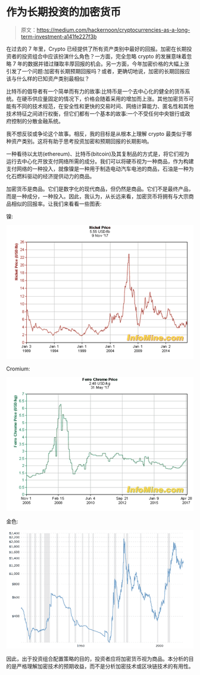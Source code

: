 # 作为长期投资的加密货币

> 原文：<https://medium.com/hackernoon/cryptocurrencies-as-a-long-term-investment-a141fe227f3b>

在过去的 7 年里，Crypto 已经提供了所有资产类别中最好的回报。加密在长期投资者的投资组合中应该扮演什么角色？一方面，完全忽略 crypto 的发展意味着忽略 7 年的数据并错过赚取丰厚回报的机会。另一方面，今年加密价格的大幅上涨引发了一个问题:加密有长期预期回报吗？或者，更确切地说，加密的长期回报应该与什么样的已知资产类别最相似？

比特币的倡导者有一个简单而有力的故事:比特币是一个去中心化的健全的货币系统。在硬币供应量固定的情况下，价格会随着采用的增加而上涨。其他加密货币可能有不同的技术规范，在安全性和更快的交易时间、网络计算能力、匿名性和其他技术特征之间进行权衡，但它们都有一个基本的故事:一个不受任何中央银行或政府控制的分散金融系统。

我不想反驳或争论这个故事。相反，我的目标是从根本上理解 crypto 最类似于哪种资产类别。这将有助于思考投资加密和预期回报的长期影响。

一种看待以太坊(ethereum)、比特币(bitcoin)及其复制品的方式是，将它们视为运行去中心化开放支付网络所需的成分。我们可以将硬币视为一种商品，作为构建支付网络的一种投入，就像镍是一种用于制造电动汽车电池的商品，石油是一种为化石燃料驱动的经济提供动力的商品。

加密货币是商品。它们是数字化的现代商品，但仍然是商品。它们不是最终产品，而是一种成分，一种投入。因此，我认为，从长远来看，加密货币将拥有与大宗商品相似的回报率。让我们来看看一些图表:

镍:

![](img/fc51d862f1cf167af8992f6c41bcb185.png)

Cromium:

![](img/d5a7ba3d70d10db043a842b717e25fa8.png)

金色:

![](img/821341b44ad685cdadb208850edec13a.png)

因此，出于投资组合配置策略的目的，投资者应将加密货币视为商品。本分析的目的是严格理解加密技术的预期收益，而不是分析加密技术或区块链技术的有用性。
